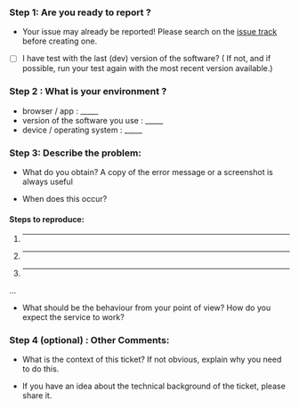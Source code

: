 ### Step 1: Are you ready to report ?
   - Your issue may already be reported! Please search on the [issue track](../) before creating one.
   - [ ] I have test with the last (dev) version of the software?  ( If not, and if possible, run your test again with the most recent version available.)

### Step 2 : What is your environment ?
  * browser / app : _____
  * version of the software you use : _____
  * device / operating system : _____
  
### Step 3: Describe the problem:

  * What do you obtain? A copy of the error message or a screenshot is always useful

  * When does this occur? 

#### Steps to reproduce:

  1. _____
  2. _____
  3. _____
  ...
  
  * What should be the behaviour from your point of view? How do you expect the service to work?


### Step 4 (optional) : Other Comments:
  * What is the context of this ticket? If not obvious, explain why you need to do this.
 
  * If you have an idea about the technical background of the ticket, please share it.
